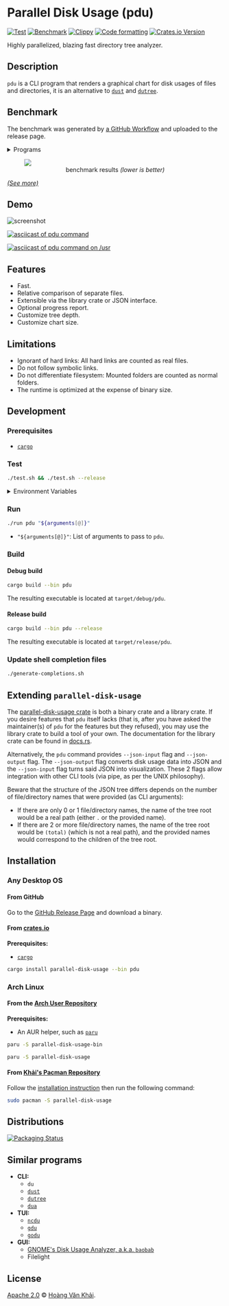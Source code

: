 # Parallel Disk Usage (pdu)

[![Test](https://github.com/KSXGitHub/parallel-disk-usage/workflows/Test/badge.svg)](https://github.com/KSXGitHub/parallel-disk-usage/actions?query=workflow%3ATest)
[![Benchmark](https://github.com/KSXGitHub/parallel-disk-usage/actions/workflows/benchmark.yaml/badge.svg)](https://github.com/KSXGitHub/parallel-disk-usage/actions/workflows/benchmark.yaml)
[![Clippy](https://github.com/KSXGitHub/parallel-disk-usage/actions/workflows/clippy.yaml/badge.svg)](https://github.com/KSXGitHub/parallel-disk-usage/actions/workflows/clippy.yaml)
[![Code formatting](https://github.com/KSXGitHub/parallel-disk-usage/actions/workflows/fmt.yaml/badge.svg)](https://github.com/KSXGitHub/parallel-disk-usage/actions/workflows/fmt.yaml)
[![Crates.io Version](https://img.shields.io/crates/v/parallel-disk-usage?logo=rust)](https://crates.io/crates/parallel-disk-usage)

Highly parallelized, blazing fast directory tree analyzer.

## Description

`pdu` is a CLI program that renders a graphical chart for disk usages of files and directories, it is an alternative to [`dust`](https://github.com/bootandy/dust) and [`dutree`](https://github.com/nachoparker/dutree).

## Benchmark

The benchmark was generated by [a GitHub Workflow](https://github.com/KSXGitHub/parallel-disk-usage/blob/0.5.2/.github/workflows/deploy.yaml#L476-L658) and uploaded to the release page.

<details><summary>Programs</summary>

* `pdu` v0.8.1
* [`dust`](https://github.com/bootandy/dust) v0.8.1
* [`dua`](https://github.com/Byron/dua-cli) v2.17.8
* [`ncdu`](https://dev.yorhel.nl/ncdu)
* [`gdu`](https://github.com/dundee/gdu) v5.15.0
* `du`

</details>

<figure>
  <img src="https://ksxgithub.github.io/parallel-disk-usage-0.8.1-benchmarks/tmp.benchmark-report.competing.blksize.svg">
  <figcaption align="center">
    benchmark results
    <em>(lower is better)</em>
  </figcaption>
</figure>

[_(See more)_](https://github.com/KSXGitHub/parallel-disk-usage-0.8.1-benchmarks/blob/master/tmp.benchmark-report.CHARTS.md)

## Demo

![screenshot](https://user-images.githubusercontent.com/11488886/127254941-d1fb30d8-18e0-40ac-a212-bbd6463aa624.png)

[![asciicast of pdu command](https://asciinema.org/a/416663.svg)](https://asciinema.org/a/416663)

[![asciicast of pdu command on /usr](https://asciinema.org/a/416664.svg)](https://asciinema.org/a/416664)

## Features

* Fast.
* Relative comparison of separate files.
* Extensible via the library crate or JSON interface.
* Optional progress report.
* Customize tree depth.
* Customize chart size.

## Limitations

* Ignorant of hard links: All hard links are counted as real files.
* Do not follow symbolic links.
* Do not differentiate filesystem: Mounted folders are counted as normal folders.
* The runtime is optimized at the expense of binary size.

## Development

### Prerequisites

* [`cargo`](github.com/rust-lang/cargo)

### Test

```sh
./test.sh && ./test.sh --release
```

<details><summary>
Environment Variables
</summary>

| name          | type              | default value | description                                     |
|---------------|-------------------|---------------|-------------------------------------------------|
| `FMT`         | `true` or `false` | `true`        | Whether to run `cargo fmt`                      |
| `LINT`        | `true` or `false` | `true`        | Whether to run `cargo clippy`                   |
| `DOC`         | `true` or `false` | `false`       | Whether to run `cargo doc`                      |
| `BUILD`       | `true` or `false` | `true`        | Whether to run `cargo build`                    |
| `TEST`        | `true` or `false` | `true`        | Whether to run `cargo test`                     |
| `BUILD_FLAGS` | string            | _(empty)_     | Space-separated list of flags for `cargo build` |
| `TEST_FLAGS`  | string            | _(empty)_     | Space-separated list of flags for `cargo test`  |

</details>

### Run

```sh
./run pdu "${arguments[@]}"
```

* `"${arguments[@]}"`: List of arguments to pass to `pdu`.

### Build

#### Debug build

```sh
cargo build --bin pdu
```

The resulting executable is located at `target/debug/pdu`.

#### Release build

```sh
cargo build --bin pdu --release
```

The resulting executable is located at `target/release/pdu`.

### Update shell completion files

```sh
./generate-completions.sh
```

## Extending `parallel-disk-usage`

The [parallel-disk-usage crate](https://crates.io/crates/parallel-disk-usage) is both a binary crate and a library crate. If you desire features that `pdu` itself lacks (that is, after you have asked the maintainer(s) of `pdu` for the features but they refused), you may use the library crate to build a tool of your own. The documentation for the library crate can be found in [docs.rs](https://docs.rs/parallel-disk-usage).

Alternatively, the `pdu` command provides `--json-input` flag and `--json-output` flag. The `--json-output` flag converts disk usage data into JSON and the `--json-input` flag turns said JSON into visualization. These 2 flags allow integration with other CLI tools (via pipe, as per the UNIX philosophy).

Beware that the structure of the JSON tree differs depends on the number of file/directory names that were provided (as CLI arguments):
* If there are only 0 or 1 file/directory names, the name of the tree root would be a real path (either `.` or the provided name).
* If there are 2 or more file/directory names, the name of the tree root would be `(total)` (which is not a real path), and the provided names would correspond to the children of the tree root.

## Installation

### Any Desktop OS

#### From GitHub

Go to the [GitHub Release Page](https://github.com/KSXGitHub/parallel-disk-usage/releases) and download a binary.

#### From [crates.io](https://crates.io)

**Prerequisites:**
  * [`cargo`](https://github.com/rust-lang/cargo)

```sh
cargo install parallel-disk-usage --bin pdu
```

### Arch Linux

#### From the [Arch User Repository](https://aur.archlinux.org)

**Prerequisites:**
  * An AUR helper, such as [`paru`](https://github.com/Morganamilo/paru)

```sh
paru -S parallel-disk-usage-bin
```

```sh
paru -S parallel-disk-usage
```

#### From [Khải's Pacman Repository](https://github.com/KSXGitHub/pacman-repo)

Follow the [installation instruction](https://github.com/KSXGitHub/pacman-repo#installation) then run the following command:

```sh
sudo pacman -S parallel-disk-usage
```

## Distributions

[![Packaging Status](https://repology.org/badge/vertical-allrepos/parallel-disk-usage.svg)](https://repology.org/project/parallel-disk-usage/versions)

## Similar programs

* **CLI:**
  * `du`
  * [`dust`](https://github.com/bootandy/dust)
  * [`dutree`](https://github.com/nachoparker/dutree)
  * [`dua`](https://github.com/byron/dua-cli)
* **TUI:**
  * [`ncdu`](https://dev.yorhel.nl/ncdu)
  * [`gdu`](https://github.com/dundee/gdu)
  * [`godu`](https://github.com/viktomas/godu)
* **GUI:**
  * [GNOME's Disk Usage Analyzer, a.k.a. `baobab`](https://wiki.gnome.org/action/show/Apps/DiskUsageAnalyzer)
  * Filelight

## License

[Apache 2.0](https://git.io/JGIAt) © [Hoàng Văn Khải](https://ksxgithub.github.io/).
